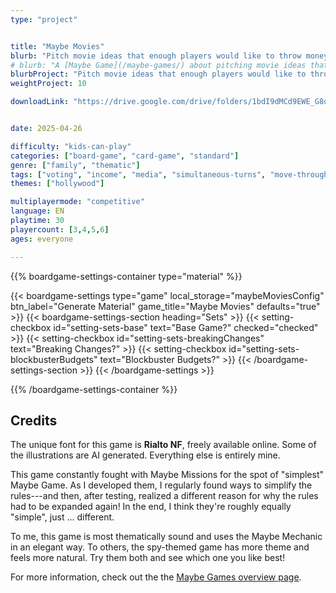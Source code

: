 ```yaml
---
type: "project"


title: "Maybe Movies"
blurb: "Pitch movie ideas that enough players would like to throw money at, or see your money go down the drain after another flop."
# blurb: "A [Maybe Game](/maybe-games/) about pitching movie ideas that enough players want to throw money at---or want to see flop."
blurbProject: "Pitch movie ideas that enough players would like to throw money at, or see your money go down the drain after another flop."
weightProject: 10

downloadLink: "https://drive.google.com/drive/folders/1bdI9dMCd9EWE_G8oWUYl0g3h4lU3Hg08"


date: 2025-04-26

difficulty: "kids-can-play"
categories: ["board-game", "card-game", "standard"]
genre: ["family", "thematic"]
tags: ["voting", "income", "media", "simultaneous-turns", "move-through-all"]
themes: ["hollywood"]

multiplayermode: "competitive"
language: EN
playtime: 30
playercount: [3,4,5,6]
ages: everyone

---
```






{{% boardgame-settings-container type="material" %}}

{{< boardgame-settings type="game" local_storage="maybeMoviesConfig" btn_label="Generate Material" game_title="Maybe Movies" defaults="true" >}}
  {{< boardgame-settings-section heading="Sets" >}}
    {{< setting-checkbox id="setting-sets-base" text="Base Game?" checked="checked" >}}
    {{< setting-checkbox id="setting-sets-breakingChanges" text="Breaking Changes?" >}}
    {{< setting-checkbox id="setting-sets-blockbusterBudgets" text="Blockbuster Budgets?" >}}
  {{< /boardgame-settings-section >}}
{{< /boardgame-settings >}}

{{% /boardgame-settings-container %}}

## Credits

The unique font for this game is **Rialto NF**, freely available online. Some of the illustrations are AI generated. Everything else is entirely mine.

This game constantly fought with Maybe Missions for the spot of "simplest" Maybe Game. As I developed them, I regularly found ways to simplify the rules---and then, after testing, realized a different reason for why the rules had to be expanded again! In the end, I think they're roughly equally "simple", just ... different.

To me, this game is most thematically sound and uses the Maybe Mechanic in an elegant way. To others, the spy-themed game has more theme and feels more natural. Try them both and see which one you like best!

For more information, check out the the [Maybe Games overview page](/maybe-games/).

